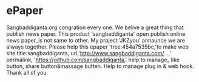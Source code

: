 # ePaper
Sangbaddiganta.org congration every one. We belive a great thing that publish news paper. This product 'sangbaddiganta' open publish online news paper_is not same to other. My project 'JKZyou' annaunce we are always together. Please help this epaper 'tree:454a7535bc,'to make web site title:sangbaddiganta, url,'http://www.sangbaddiganta.com/...,' permalink, 'https://github.com/sangbaddiganta,' help to manage_ like button, share button&amp;massage butten. Help to manage plug in &amp; web hook. Thank all of you
